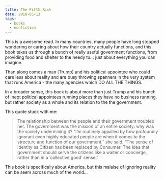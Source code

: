 ```yaml
---
title: The Fifth Risk
date: 2018-05-13
tags:
  - books
  - nonfiction
---
```


This is a awesome read. In many countries, many people have long stopped wondering or caring about how their country actually functions, and this book takes us through a bunch of really useful government functions, from providing food and shelter to the needy to... just about everything you can imagine.

Than along comes a man (Trump) and his political appointee who could care less about reality and are busy throwing spanners in the very system that runs America - the many agencies which DO ALL THE THINGS.

In a broader sense, this book is about more than just Trump and his bunch of inept political appointees running places they have no business running, but rather society as a whole and its relation to the the government.

This quote stuck with me:

> The relationship between the people and their government troubled her. The government was the mission of an entire society: why was the society undermining it? “I’m routinely appalled by how profoundly ignorant even highly educated people are when it comes to the structure and function of our government,” she said. “The sense of identity as Citizen has been replaced by Consumer. The idea that government should serve the citizens like a waiter or concierge, rather than in a ‘collective good’ sense.”

This book is specifically about America, but this malaise of ignoring reality can be seem across much of the world...
